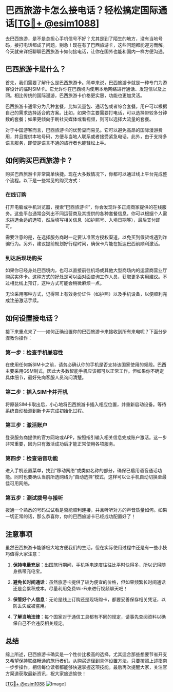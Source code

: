 # 巴西旅游卡怎么接电话？轻松搞定国际通话[[TG💪+ @esim1088](https://t.me/s/esim1088)]

去巴西旅游，是不是总担心手机信号不好？尤其是到了陌生的地方，没有当地号码，接打电话都成了问题。别急！现在有了巴西旅游卡，这些问题都能迎刃而解。今天就来详细聊聊巴西旅游卡如何接电话，让你在国外也能和国内一样方便沟通。

## 巴西旅游卡是什么？

首先，我们需要了解什么是巴西旅游卡。简单来说，巴西旅游卡就是一种专门为游客设计的临时SIM卡。它允许你在巴西境内使用本地网络进行通话、发短信以及上网。相比传统的国际漫游，巴西旅游卡价格更实惠，功能也更加灵活。

巴西旅游卡通常分为几种套餐，比如流量包、通话包或者综合套餐。用户可以根据自己的需求选择适合的方案。比如，如果你主要需要打电话，可以选择带较多分钟数的套餐；如果更倾向于刷社交媒体或看视频，则可以选择大流量的套餐。

对于中国游客而言，巴西旅游卡的优势显而易见。它可以避免高昂的国际漫游费用，并且提供本地号码，方便与当地人联系或者接受紧急电话。此外，由于支持多语言服务，即使是语言不通的旅行者也能轻松上手。

## 如何购买巴西旅游卡？

购买巴西旅游卡非常简单快捷。现在大多数情况下，你都可以通过线上平台完成整个流程。以下是一些常见的购买方式：

### 在线订购
打开电脑或手机浏览器，搜索“巴西旅游卡”，你会发现许多正规商家提供的在线服务。这些平台通常会列出不同运营商及其提供的各种套餐信息。你可以根据个人需求挑选合适的选项，然后填写相关信息（如护照号、入境日期等），最后支付即可。

需要注意的是，在选择服务商时一定要认准官方授权渠道，以免买到假货或遇到诈骗行为。另外，建议提前规划好行程时间，确保卡片能在抵达巴西前顺利激活。

### 到达后现场购买
如果你已经身处巴西境内，也可以直接前往机场或其他大型商场内的运营商营业厅购买实体卡。这种方式的好处是可以面对面咨询工作人员，获取更多实用建议。不过相比线上预订，这种方式可能会稍微麻烦一点。

无论采用哪种方式，记得带上有效身份证件（如护照）以及手机设备，以便顺利完成注册激活手续。

## 如何设置接电话？

接下来重点来了——如何正确设置你的巴西旅游卡来接收到所有来电呢？下面分步骤教你操作：

### 第一步：检查手机兼容性
在使用任何新SIM卡之前，请务必确认你的手机是否支持该国家使用的频段。巴西主要采用GSM制式，因此大多数智能手机应该都可以正常工作。但如果你不确定具体细节，最好先向客服人员询问清楚。

### 第二步：插入SIM卡并开机
将原装SIM卡取出后，小心地将巴西旅游卡插入相应位置，并重新启动设备。等待系统自动检测到新卡并完成初始化过程。

### 第三步：激活账户
登录服务商提供的官方网站或APP，按照指引输入相关信息完成账户激活。这一步非常重要，因为只有激活成功后才能正常使用各项服务。

### 第四步：检查语音功能
进入手机设置菜单，找到“移动网络”或类似名称的部分，确保已启用语音通话功能。同时也要确认当前所选网络为“自动选择”模式，这样可以让手机自动切换至最佳可用网络。

### 第五步：测试拨号与接听
拨通一个熟悉的号码试试看是否能顺利连接，并且听听对方的声音质量如何。如果一切正常的话，那么恭喜你，你的巴西旅游卡已经成功配置好了！

## 注意事项

虽然巴西旅游卡能够极大地方便我们的生活，但在实际使用过程中还是有一些小技巧值得大家注意：

1. **保持电量充足**：出国旅行期间，手机耗电速度往往比平时快得多，所以记得随身携带充电宝。
   
2. **避免长时间通话**：虽然旅游卡提供了较为便宜的价格，但如果频繁长时间通话还是会累积成本。尽量利用免费Wi-Fi来进行视频聊天吧！

3. **保管好个人信息**：无论是线上订购还是现场购卡，都要妥善保存相关凭证，以防丢失或被盗用。

4. **了解当地法律**：每个国家对于通信工具都有不同的规定，请事先查阅资料以确保自己不会违反相关规定。

## 总结

综上所述，巴西旅游卡确实是一个性价比极高的选择，尤其适合那些想要节省开支又希望保持联络畅通的旅行者们。从购买途径到具体设置方法，只要按照上述指南一步步操作，相信每位读者都能够快速掌握这项技能。最后再次提醒大家，关注官方渠道获取最新资讯，祝大家旅途愉快！

[[TG💪+ @esim1088](https://t.me/s/esim1088) ![Image](https://i.postimg.cc/4NQfJmqS/Snipaste-2025-05-13-00-14-12.png)]